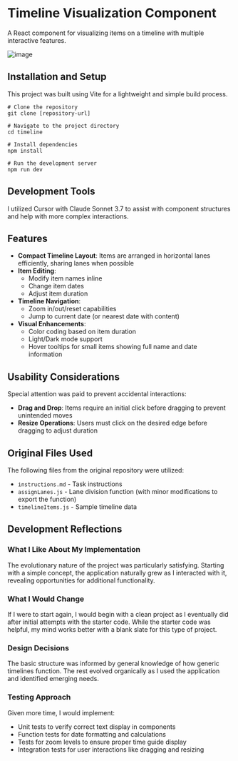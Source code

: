# Timeline Visualization Component

A React component for visualizing items on a timeline with multiple interactive features.

![image](https://github.com/user-attachments/assets/07de78a4-cf68-4ae1-96b4-db1ec35325cc)

## Installation and Setup

This project was built using Vite for a lightweight and simple build process.

```
# Clone the repository
git clone [repository-url]

# Navigate to the project directory
cd timeline

# Install dependencies
npm install

# Run the development server
npm run dev
```

## Development Tools
I utilized Cursor with Claude Sonnet 3.7 to assist with component structures and help with more complex interactions.

## Features

- **Compact Timeline Layout**: Items are arranged in horizontal lanes efficiently, sharing lanes when possible
- **Item Editing**:
  - Modify item names inline
  - Change item dates
  - Adjust item duration
- **Timeline Navigation**:
  - Zoom in/out/reset capabilities
  - Jump to current date (or nearest date with content)
- **Visual Enhancements**:
  - Color coding based on item duration
  - Light/Dark mode support
  - Hover tooltips for small items showing full name and date information

## Usability Considerations

Special attention was paid to prevent accidental interactions:
- **Drag and Drop**: Items require an initial click before dragging to prevent unintended moves
- **Resize Operations**: Users must click on the desired edge before dragging to adjust duration

## Original Files Used

The following files from the original repository were utilized:
- `instructions.md` - Task instructions
- `assignLanes.js` - Lane division function (with minor modifications to export the function)
- `timelineItems.js` - Sample timeline data

## Development Reflections

### What I Like About My Implementation
The evolutionary nature of the project was particularly satisfying. Starting with a simple concept, the application naturally grew as I interacted with it, revealing opportunities for additional functionality.

### What I Would Change
If I were to start again, I would begin with a clean project as I eventually did after initial attempts with the starter code. While the starter code was helpful, my mind works better with a blank slate for this type of project.

### Design Decisions
The basic structure was informed by general knowledge of how generic timelines function. The rest evolved organically as I used the application and identified emerging needs.

### Testing Approach
Given more time, I would implement:
- Unit tests to verify correct text display in components
- Function tests for date formatting and calculations
- Tests for zoom levels to ensure proper time guide display
- Integration tests for user interactions like dragging and resizing 
